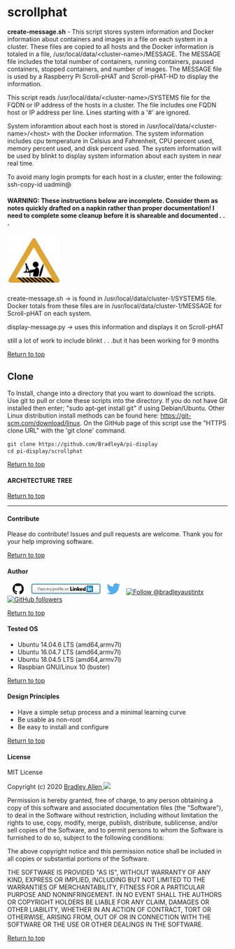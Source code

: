 # scrollphat

**create-message.sh** - This script stores system information and Docker information about containers and images in a file on each system in a cluster.  These files are copied to all hosts and the Docker information is totaled in a file, /usr/local/data/\<cluster-name>/MESSAGE.  The MESSAGE file includes the total number of containers, running containers, paused containers, stopped containers, and number of images.  The MESSAGE file is used by a Raspberry Pi Scroll-pHAT and  Scroll-pHAT-HD to display the information.

This script reads /usr/local/data/\<cluster-name>/SYSTEMS file for the FQDN or IP address of the hosts in a cluster.  The file includes one FQDN host or IP address per line.  Lines starting with a '#' are ignored.

System inforamtion about each host is stored in /usr/local/data/\<cluster-name>/\<host> with the Docker information.  The system information includes cpu temperature in Celsius and Fahrenheit, CPU percent used, memory percent used, and disk percent used.  The system information will be used by blinkt to display system information about each system in near real time.

To avoid many login prompts for each host in a cluster, enter the following:  ssh-copy-id uadmin@<host-name>

#### WARNING: These instructions below are incomplete. Consider them as notes quickly drafted on a napkin rather than proper documentation!  I need to complete some cleanup before it is shareable and documented . . .
<img id="Construction" src="../images/construction-icon.gif" width="120">

create-message.sh -> is found in /usr/local/data/cluster-1/SYSTEMS file.  Docker totals from these files are in /usr/local/data/cluster-1/MESSAGE for Scroll-pHAT on each system.  

display-message.py -> uses this information and displays it on Scroll-pHAT

still a lot of work to include blinkt . . .but it has been working for 9 months

[Return to top](https://github.com/BradleyA/pi-display/blob/master/scrollphat/README.md#scrollphat)

## Clone
To Install, change into a directory that you want to download the scripts. Use git to pull or clone these scripts into the directory. If you do not have Git installed then enter; "sudo apt-get install git" if using Debian/Ubuntu. Other Linux distribution install methods can be found here: https://git-scm.com/download/linux. On the GitHub page of this script use the "HTTPS clone URL" with the 'git clone' command.

    git clone https://github.com/BradleyA/pi-display
    cd pi-display/scrollphat

[Return to top](https://github.com/BradleyA/pi-display/blob/master/scrollphat/README.md#scrollphat)

#### ARCHITECTURE TREE

[Return to top](https://github.com/BradleyA/pi-display/blob/master/scrollphat/README.md#scrollphat)

----

#### Contribute
Please do contribute!  Issues and pull requests are welcome.  Thank you for your help improving software.

[Return to top](https://github.com/BradleyA/pi-display/blob/master/scrollphat/README.md#scrollphat)

#### Author
[<img id="github" src="images/github.png" width="50" a="https://github.com/BradleyA/">](https://github.com/BradleyA/)    [<img src="images/linkedin.png" style="max-width:100%;" >](https://www.linkedin.com/in/bradleyhallen) [<img id="twitter" src="images/twitter.png" width="50" a="twitter.com/bradleyaustintx/">](https://twitter.com/bradleyaustintx/)       <a href="https://twitter.com/intent/follow?screen_name=bradleyaustintx"> <img src="https://img.shields.io/twitter/follow/bradleyaustintx.svg?label=Follow%20@bradleyaustintx" alt="Follow @bradleyaustintx" />    </a>          [![GitHub followers](https://img.shields.io/github/followers/BradleyA.svg?style=social&label=Follow&maxAge=2592000)](https://github.com/BradleyA?tab=followers)

[Return to top](https://github.com/BradleyA/pi-display/blob/master/scrollphat/README.md#scrollphat)

#### Tested OS
 * Ubuntu 14.04.6 LTS (amd64,armv7l)
 * Ubuntu 16.04.7 LTS (amd64,armv7l)
 * Ubuntu 18.04.5 LTS (amd64,armv7l)
 * Raspbian GNU/Linux 10 (buster)

[Return to top](https://github.com/BradleyA/pi-display/blob/master/scrollphat/README.md#scrollphat)

#### Design Principles
 * Have a simple setup process and a minimal learning curve
 * Be usable as non-root
 * Be easy to install and configure

[Return to top](https://github.com/BradleyA/pi-display/blob/master/scrollphat/README.md#scrollphat)

#### License
MIT License

Copyright (c) 2020  [Bradley Allen <img src="https://static.licdn.com/scds/common/u/img/webpromo/btn_viewmy_160x25.png" style="max-width:100%;" >](https://www.linkedin.com/in/bradleyhallen)

Permission is hereby granted, free of charge, to any person obtaining a copy of this software and associated documentation files (the "Software"), to deal in the Software without restriction, including without limitation the rights to use, copy, modify, merge, publish, distribute, sublicense, and/or sell copies of the Software, and to permit persons to whom the Software is furnished to do so, subject to the following conditions:

The above copyright notice and this permission notice shall be included in all copies or substantial portions of the Software.

THE SOFTWARE IS PROVIDED "AS IS", WITHOUT WARRANTY OF ANY KIND, EXPRESS OR IMPLIED, INCLUDING BUT NOT LIMITED TO THE WARRANTIES OF MERCHANTABILITY, FITNESS FOR A PARTICULAR PURPOSE AND NONINFRINGEMENT. IN NO EVENT SHALL THE AUTHORS OR COPYRIGHT HOLDERS BE LIABLE FOR ANY CLAIM, DAMAGES OR OTHER LIABILITY, WHETHER IN AN ACTION OF CONTRACT, TORT OR OTHERWISE, ARISING FROM, OUT OF OR IN CONNECTION WITH THE SOFTWARE OR THE USE OR OTHER DEALINGS IN THE SOFTWARE.

[Return to top](https://github.com/BradleyA/pi-display/blob/master/scrollphat/README.md#scrollphat)
